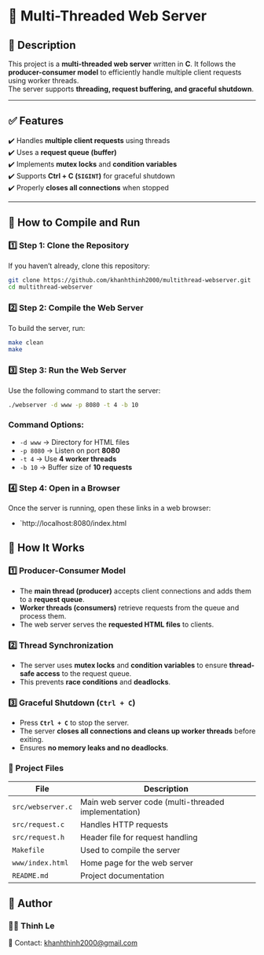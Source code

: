 # 🚀 Multi-Threaded Web Server  

## 📌 Description  
This project is a **multi-threaded web server** written in **C**. It follows the **producer-consumer model** to efficiently handle multiple client requests using worker threads.  
The server supports **threading, request buffering, and graceful shutdown**.

---

## ✅ Features  
✔️ Handles **multiple client requests** using threads  
✔️ Uses a **request queue (buffer)**  
✔️ Implements **mutex locks** and **condition variables**  
✔️ Supports **Ctrl + C (`SIGINT`)** for graceful shutdown  
✔️ Properly **closes all connections** when stopped  

---

## 🚀 How to Compile and Run  

### 1️⃣ Step 1: Clone the Repository  
If you haven’t already, clone this repository:  
```sh
git clone https://github.com/khanhthinh2000/multithread-webserver.git
cd multithread-webserver
```


### 2️⃣ **Step 2: Compile the Web Server**
To build the server, run:
```sh
make clean
make
```


### 3️⃣ Step 3: Run the Web Server
Use the following command to start the server:

```sh
./webserver -d www -p 8080 -t 4 -b 10
```

### Command Options:
- `-d www` → Directory for HTML files  
- `-p 8080` → Listen on port **8080**  
- `-t 4` → Use **4 worker threads**  
- `-b 10` → Buffer size of **10 requests**  


### 4️⃣ Step 4: Open in a Browser
Once the server is running, open these links in a web browser:

- `http://localhost:8080/index.html


## 🔧 How It Works  

### 1️⃣ Producer-Consumer Model  
- The **main thread (producer)** accepts client connections and adds them to a **request queue**.  
- **Worker threads (consumers)** retrieve requests from the queue and process them.  
- The web server serves the **requested HTML files** to clients.  

### 2️⃣ Thread Synchronization  
- The server uses **mutex locks** and **condition variables** to ensure **thread-safe access** to the request queue.  
- This prevents **race conditions** and **deadlocks**.  

### 3️⃣ Graceful Shutdown (`Ctrl + C`)  
- Press **`Ctrl + C`** to stop the server.  
- The server **closes all connections and cleans up worker threads** before exiting.  
- Ensures **no memory leaks and no deadlocks**.  


### 📁 Project Files  

| File | Description |
|------|------------|
| `src/webserver.c`  | Main web server code (multi-threaded implementation) |
| `src/request.c`  | Handles HTTP requests |
| `src/request.h`  | Header file for request handling |
| `Makefile`   | Used to compile the server |
| `www/index.html`  | Home page for the web server |
| `README.md`  | Project documentation |


## 👤 Author  

### 🧑‍💻 Thinh Le  
📧 Contact: [khanhthinh2000@gmail.com](mailto:khanhthinh2000@gmail.com)
